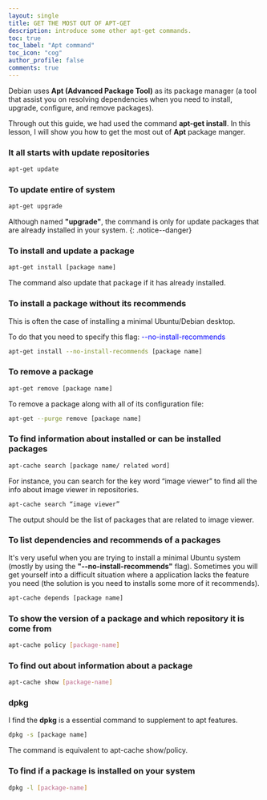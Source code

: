 ```yaml
---
layout: single
title: GET THE MOST OUT OF APT-GET
description: introduce some other apt-get commands.
toc: true
toc_label: "Apt command"
toc_icon: "cog"
author_profile: false
comments: true
---
```


Debian uses **Apt (Advanced Package Tool)** as its package manager (a tool that assist you on resolving dependencies when you need to install, upgrade, configure, and remove packages).

Through out this guide, we had used the command **apt-get install**. In this lesson, I will show you how to get the most out of **Apt** package manger.

### It all starts with update repositories
```bash
apt-get update
```
### To update entire of system
```bash
apt-get upgrade
```
Although named **"upgrade"**, the command is only for update packages that are already installed in your system.
{: .notice--danger}

### To install and update a package
```bash
apt-get install [package name]
```
The command also update that package if it has already installed.

### To install a package without its recommends
This is often the case of installing a minimal Ubuntu/Debian desktop.

To do that you need to specify this flag: <span style="color:blue">--no-install-recommends</span>

```bash
apt-get install --no-install-recommends [package name]
```

### To remove a package
```bash
apt-get remove [package name]
```
To remove a package along with all of its configuration file:
```bash
apt-get --purge remove [package name]
```

### To find information about installed or can be installed packages
```bash
apt-cache search [package name/ related word]
```
For instance, you can search for the key word “image viewer” to find all  the info about image viewer in repositories.
```bash
apt-cache search “image viewer”
```
The output should be the list of packages that are related to image viewer.

### To list dependencies and recommends of a packages

It's very useful when you are trying to install a minimal Ubuntu system (mostly by using the **"--no-install-recommends"** flag). Sometimes you will get yourself into a difficult situation where a application lacks the feature you need (the solution is you need to installs some more of it recommends).
```bash
apt-cache depends [package name]
```
### To show the version of a package and which repository it is come from
```bash
apt-cache policy [package-name]
```
### To find out about information about a package
```bash
apt-cache show [package-name]
```
### dpkg
I find the **dpkg** is a essential command to supplement to apt features.
```bash
dpkg -s [package name]
```
The command is equivalent to apt-cache show/policy.
### To find if a package is installed on your system
```bash
dpkg -l [package-name]
```
